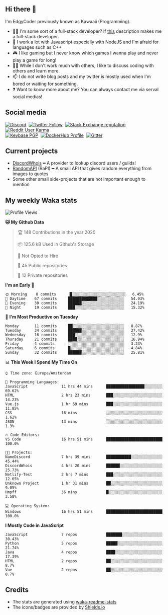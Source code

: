 ## Hi there 👋
I'm EdgyCoder previously known as Kawaaii (Programming).  
- 👨‍💻 I'm some sort of a full-stack developer? If [this](https://www.w3schools.com/whatis/whatis_fullstack.asp) description makes me a full-stack developer.
- 🌱 I work a lot with Javascript especially with NodeJS and I'm afraid for languages such as C++
- 🎮 I like gaming but I never know which games I wanna play and never play a game for long!
- 👯‍♀️ While I don't work much with others, I like to discuss coding with others and learn more.
- 📫 I do not write blog posts and my twitter is mostly used when I'm bored or waiting for something.
- ❓ Want to know more about me? You can always contact me via serval social medias!

## Social media
[![Discord](https://img.shields.io/discord/661411850856038431?label=Discord%20Guild&style=for-the-badge&logo=discord&logoColor=ffffff)](https://discord.gg/44yKPxm)
‎‎ [![Twitter Follow](https://img.shields.io/twitter/follow/edgycoder?color=%231DA1F2&label=Twitter&style=for-the-badge&logo=twitter&logoColor=ffffff)](https://twitter.com/EdgyCoder)
‎‎ [![Stack Exchange reputation](https://img.shields.io/stackexchange/stackoverflow/r/12418331?color=%23F48024&label=Stack%20overflow&style=for-the-badge&logo=stackoverflow&logoColor=ffffff)](https://stackoverflow.com/users/12418331/kawaaii)
‎‎ [![Reddit User Karma](https://img.shields.io/reddit/user-karma/combined/Kawaaii-Programming?label=Reddit&style=for-the-badge&logo=reddit&logoColor=ffffff)](https://www.reddit.com/user/Kawaaii-Programming)  
‎‎ [![Keybase PGP](https://img.shields.io/keybase/pgp/kawaaii?label=Keybase&logo=keybase&logoColor=ffffff&style=for-the-badge)](https://keybase.io/kawaaii)
‎‎ [![DockerHub Profile](https://img.shields.io/badge/DockerHub-kawaaii-informational?style=for-the-badge&logo=docker&logoColor=ffffff)](https://hub.docker.com/u/kawaaii)
‎‎ [![Gitter](https://img.shields.io/gitter/room/edgy-irrelevant/community?label=edgy-irrelevant&logo=gitter&logoColor=ffffff&style=for-the-badge)](https://gitter.im/edgy-irrelevant/community)

## Current projects
- [DiscordWhois](https://discordwhois.xyz) ━ A provider to lookup discord users / guilds!
- [RandomAPI](https://random.rest) (RaPI) ━ A small API that gives random everything from images to quotes
- Some other small side-projects that are not important enough to mention

## My weekly Waka stats
<!--START_SECTION:waka-->
![Profile Views](http://img.shields.io/badge/Profile%20Views-392-blue)

**🐱 My Github Data** 

> 🏆 148 Contributions in the year 2020
 > 
> 📦 125.6 kB Used in Github's Storage 
 > 
> 🚫 Not Opted to Hire
 > 
> 📜 45 Public repositories
 > 
> 🔑 12 Private repositories 

**I'm an Early 🐤** 

```text
🌞 Morning    8 commits      █░░░░░░░░░░░░░░░░░░░░░░░░   6.45% 
🌆 Daytime    67 commits     █████████████░░░░░░░░░░░░   54.03% 
🌃 Evening    30 commits     ██████░░░░░░░░░░░░░░░░░░░   24.19% 
🌙 Night      19 commits     ███░░░░░░░░░░░░░░░░░░░░░░   15.32%

```
📅 **I'm Most Productive on Tuesday** 

```text
Monday       11 commits     ██░░░░░░░░░░░░░░░░░░░░░░░   8.87% 
Tuesday      34 commits     ██████░░░░░░░░░░░░░░░░░░░   27.42% 
Wednesday    16 commits     ███░░░░░░░░░░░░░░░░░░░░░░   12.9% 
Thursday     21 commits     ████░░░░░░░░░░░░░░░░░░░░░   16.94% 
Friday       4 commits      ░░░░░░░░░░░░░░░░░░░░░░░░░   3.23% 
Saturday     6 commits      █░░░░░░░░░░░░░░░░░░░░░░░░   4.84% 
Sunday       32 commits     ██████░░░░░░░░░░░░░░░░░░░   25.81%

```


📊 **This Week I Spend My Time On** 

```text
⌚︎ Time zone: Europe/Amsterdam

💬 Programming Languages: 
JavaScript               11 hrs 44 mins      █████████████████░░░░░░░░   69.62% 
HTML                     2 hrs 23 mins       ███░░░░░░░░░░░░░░░░░░░░░░   14.23% 
Vue.js                   1 hr 59 mins        ███░░░░░░░░░░░░░░░░░░░░░░   11.85% 
CSS                      16 mins             ░░░░░░░░░░░░░░░░░░░░░░░░░   1.62% 
JSON                     13 mins             ░░░░░░░░░░░░░░░░░░░░░░░░░   1.3%

🔥 Code Editors: 
VS Code                  16 hrs 51 mins      █████████████████████████   100.0%

🐱‍💻 Projects: 
NameDiscord              7 hrs 39 mins       ███████████░░░░░░░░░░░░░░   45.44% 
DiscordWhois             4 hrs 20 mins       ██████░░░░░░░░░░░░░░░░░░░   25.73% 
Netlify-Test             2 hrs 7 mins        ███░░░░░░░░░░░░░░░░░░░░░░   12.65% 
Unknown Project          1 hr 31 mins        ██░░░░░░░░░░░░░░░░░░░░░░░   9.05% 
Hmpff                    36 mins             █░░░░░░░░░░░░░░░░░░░░░░░░   3.58%

💻 Operating System: 
Windows                  16 hrs 51 mins      █████████████████████████   100.0%

```

**I Mostly Code in JavaScript** 

```text
JavaScript               7 repos             ███████░░░░░░░░░░░░░░░░░░   30.43% 
Python                   5 repos             █████░░░░░░░░░░░░░░░░░░░░   21.74% 
Java                     4 repos             ████░░░░░░░░░░░░░░░░░░░░░   17.39% 
HTML                     2 repos             ██░░░░░░░░░░░░░░░░░░░░░░░   8.7% 
Vue                      2 repos             ██░░░░░░░░░░░░░░░░░░░░░░░   8.7%

```



<!--END_SECTION:waka-->

## Credits
- The stats are generated using [waka-readme-stats](https://github.com/anmol098/waka-readme-stats)
- The icons/badges are provided by [Shields.io](https://shields.io/)
